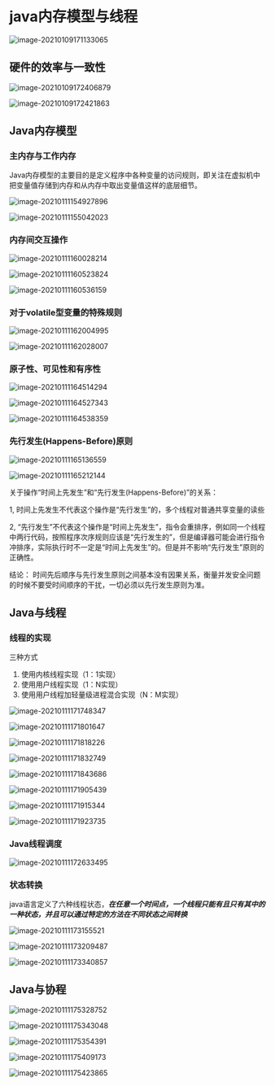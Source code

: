 # java内存模型与线程

![image-20210109171133065](/home/cellophane/.config/Typora/typora-user-images/image-20210109171133065.png)



## 硬件的效率与一致性

![image-20210109172406879](/home/cellophane/.config/Typora/typora-user-images/image-20210109172406879.png)

![image-20210109172421863](/home/cellophane/.config/Typora/typora-user-images/image-20210109172421863.png)

## Java内存模型



### 主内存与工作内存

Java内存模型的主要目的是定义程序中各种变量的访问规则，即关注在虚拟机中把变量值存储到内存和从内存中取出变量值这样的底层细节。

![image-20210111154927896](/home/cellophane/.config/Typora/typora-user-images/image-20210111154927896.png)

![image-20210111155042023](/home/cellophane/.config/Typora/typora-user-images/image-20210111155042023.png)

### 内存间交互操作

![image-20210111160028214](/home/cellophane/.config/Typora/typora-user-images/image-20210111160028214.png)



![image-20210111160523824](/home/cellophane/.config/Typora/typora-user-images/image-20210111160523824.png)

![image-20210111160536159](/home/cellophane/.config/Typora/typora-user-images/image-20210111160536159.png)

### 对于volatile型变量的特殊规则

![image-20210111162004995](/home/cellophane/.config/Typora/typora-user-images/image-20210111162004995.png)

![image-20210111162028007](/home/cellophane/.config/Typora/typora-user-images/image-20210111162028007.png)

### 原子性、可见性和有序性

![image-20210111164514294](/home/cellophane/.config/Typora/typora-user-images/image-20210111164514294.png)

![image-20210111164527343](/home/cellophane/.config/Typora/typora-user-images/image-20210111164527343.png)

![image-20210111164538359](/home/cellophane/.config/Typora/typora-user-images/image-20210111164538359.png)

### 先行发生(Happens-Before)原则

![image-20210111165136559](/home/cellophane/.config/Typora/typora-user-images/image-20210111165136559.png)

![image-20210111165212144](/home/cellophane/.config/Typora/typora-user-images/image-20210111165212144.png)



关于操作“时间上先发生”和“先行发生(Happens-Before)”的关系：

1, 时间上先发生不代表这个操作是“先行发生”的，多个线程对普通共享变量的读些

2, “先行发生”不代表这个操作是“时间上先发生”，指令会重排序，例如同一个线程中两行代码，按照程序次序规则应该是“先行发生的”，但是编译器可能会进行指令冲排序，实际执行时不一定是“时间上先发生”的。但是并不影响“先行发生”原则的正确性。

结论： 时间先后顺序与先行发生原则之间基本没有因果关系，衡量并发安全问题的时候不要受时间顺序的干扰，一切必须以先行发生原则为准。



## Java与线程

### 线程的实现

三种方式

1. 使用内核线程实现（1：1实现）
2. 使用用户线程实现（1：N实现）
3. 使用用户线程加轻量级进程混合实现（N：M实现）

![image-20210111171748347](/home/cellophane/.config/Typora/typora-user-images/image-20210111171748347.png)

![image-20210111171801647](/home/cellophane/.config/Typora/typora-user-images/image-20210111171801647.png)

![image-20210111171818226](/home/cellophane/.config/Typora/typora-user-images/image-20210111171818226.png)

![image-20210111171832749](/home/cellophane/.config/Typora/typora-user-images/image-20210111171832749.png)

![image-20210111171843686](/home/cellophane/.config/Typora/typora-user-images/image-20210111171843686.png)

![image-20210111171905439](/home/cellophane/.config/Typora/typora-user-images/image-20210111171905439.png)

![image-20210111171915344](/home/cellophane/.config/Typora/typora-user-images/image-20210111171915344.png)

![image-20210111171923735](/home/cellophane/.config/Typora/typora-user-images/image-20210111171923735.png)

### Java线程调度

![image-20210111172633495](/home/cellophane/.config/Typora/typora-user-images/image-20210111172633495.png)

### 状态转换

java语言定义了六种线程状态，***在任意一个时间点，一个线程只能有且只有其中的一种状态，并且可以通过特定的方法在不同状态之间转换***

![image-20210111173155521](/home/cellophane/.config/Typora/typora-user-images/image-20210111173155521.png)

![image-20210111173209487](/home/cellophane/.config/Typora/typora-user-images/image-20210111173209487.png)

![image-20210111173340857](/home/cellophane/.config/Typora/typora-user-images/image-20210111173340857.png)

## Java与协程

![image-20210111175328752](/home/cellophane/.config/Typora/typora-user-images/image-20210111175328752.png)

![image-20210111175343048](/home/cellophane/.config/Typora/typora-user-images/image-20210111175343048.png)

![image-20210111175354391](/home/cellophane/.config/Typora/typora-user-images/image-20210111175354391.png)

![image-20210111175409173](/home/cellophane/.config/Typora/typora-user-images/image-20210111175409173.png)

![image-20210111175423865](/home/cellophane/.config/Typora/typora-user-images/image-20210111175423865.png)